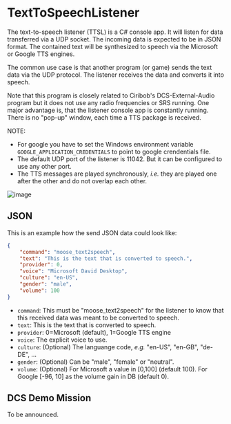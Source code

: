 # TextToSpeechListener

The text-to-speech listener (TTSL) is a C# console app. It will listen for data transferred via a UDP socket.
The incoming data is expected to be in JSON format. The contained text will be synthesized to speech via the Microsoft or Google TTS engines.

The common use case is that another program (or game) sends the text data via the UDP protocol. The listener receives the data and converts it into speech.

Note that this program is closely related to Ciribob's DCS-External-Audio program but it does not use any radio frequencies or SRS running.
One major advantage is, that the listener console app is constantly running. There is no "pop-up" window, each time a TTS package is received.

NOTE:
* For google you have to set the Windows environment variable `GOOGLE_APPLICATION_CREDENTIALS` to point to google crendentials file.
* The default UDP port of the listener is 11042. But it can be configured to use any other port. 
* The TTS messages are played synchronously, *i.e.* they are played one after the other and do not overlap each other.

![image](https://user-images.githubusercontent.com/28947887/234686638-79272a70-aaff-426d-9d01-6252bf779a1b.png)

## JSON
This is an example how the send JSON data could look like:
```json
{
    "command": "moose_text2speech",
    "text": "This is the text that is converted to speech.",
    "provider": 0,
    "voice": "Microsoft David Desktop",
    "culture": "en-US",
    "gender": "male",
    "volume": 100
}
```
* `command`: This must be "moose_text2speech" for the listener to know that this received data was meant to be converted to speech.
* `text`: This is the text that is converted to speech.
* `provider`: 0=Microsoft (default), 1=Google TTS engine
* `voice`: The explicit voice to use.
* `culture`: (Optional) The languange code, *e.g.* "en-US", "en-GB", "de-DE", ...
* `gender`: (Optional) Can be "male", "female" or "neutral".
* `volume`: (Optional) For Microsoft a value in [0,100] (default 100). For Google [-96, 10] as the volume gain in DB (default 0).

## DCS Demo Mission

To be announced.
